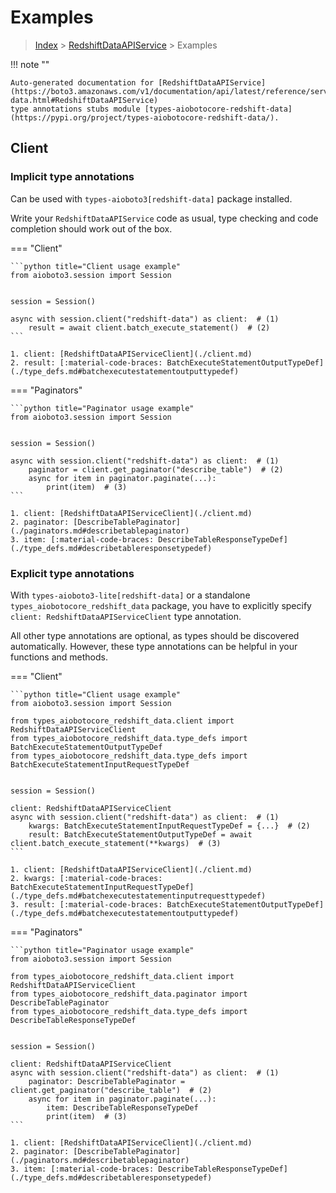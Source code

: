 # Examples

> [Index](../README.md) > [RedshiftDataAPIService](./README.md) > Examples

!!! note ""

    Auto-generated documentation for [RedshiftDataAPIService](https://boto3.amazonaws.com/v1/documentation/api/latest/reference/services/redshift-data.html#RedshiftDataAPIService)
    type annotations stubs module [types-aiobotocore-redshift-data](https://pypi.org/project/types-aiobotocore-redshift-data/).

## Client

### Implicit type annotations

Can be used with `types-aioboto3[redshift-data]` package installed.

Write your `RedshiftDataAPIService` code as usual,
type checking and code completion should work out of the box.



=== "Client"

    ```python title="Client usage example"
    from aioboto3.session import Session


    session = Session()

    async with session.client("redshift-data") as client:  # (1)
        result = await client.batch_execute_statement()  # (2)
    ```

    1. client: [RedshiftDataAPIServiceClient](./client.md)
    2. result: [:material-code-braces: BatchExecuteStatementOutputTypeDef](./type_defs.md#batchexecutestatementoutputtypedef) 



=== "Paginators"

    ```python title="Paginator usage example"
    from aioboto3.session import Session


    session = Session()

    async with session.client("redshift-data") as client:  # (1)
        paginator = client.get_paginator("describe_table")  # (2)
        async for item in paginator.paginate(...):
            print(item)  # (3)
    ```

    1. client: [RedshiftDataAPIServiceClient](./client.md)
    2. paginator: [DescribeTablePaginator](./paginators.md#describetablepaginator)
    3. item: [:material-code-braces: DescribeTableResponseTypeDef](./type_defs.md#describetableresponsetypedef) 




### Explicit type annotations

With `types-aioboto3-lite[redshift-data]`
or a standalone `types_aiobotocore_redshift_data` package, you have to explicitly specify
`client: RedshiftDataAPIServiceClient` type annotation.

All other type annotations are optional, as types should be discovered automatically.
However, these type annotations can be helpful in your functions and methods.


=== "Client"

    ```python title="Client usage example"
    from aioboto3.session import Session

    from types_aiobotocore_redshift_data.client import RedshiftDataAPIServiceClient
    from types_aiobotocore_redshift_data.type_defs import BatchExecuteStatementOutputTypeDef
    from types_aiobotocore_redshift_data.type_defs import BatchExecuteStatementInputRequestTypeDef


    session = Session()

    client: RedshiftDataAPIServiceClient
    async with session.client("redshift-data") as client:  # (1)
        kwargs: BatchExecuteStatementInputRequestTypeDef = {...}  # (2)
        result: BatchExecuteStatementOutputTypeDef = await client.batch_execute_statement(**kwargs)  # (3)
    ```

    1. client: [RedshiftDataAPIServiceClient](./client.md)
    2. kwargs: [:material-code-braces: BatchExecuteStatementInputRequestTypeDef](./type_defs.md#batchexecutestatementinputrequesttypedef) 
    3. result: [:material-code-braces: BatchExecuteStatementOutputTypeDef](./type_defs.md#batchexecutestatementoutputtypedef) 



=== "Paginators"

    ```python title="Paginator usage example"
    from aioboto3.session import Session

    from types_aiobotocore_redshift_data.client import RedshiftDataAPIServiceClient
    from types_aiobotocore_redshift_data.paginator import DescribeTablePaginator
    from types_aiobotocore_redshift_data.type_defs import DescribeTableResponseTypeDef


    session = Session()

    client: RedshiftDataAPIServiceClient
    async with session.client("redshift-data") as client:  # (1)
        paginator: DescribeTablePaginator = client.get_paginator("describe_table")  # (2)
        async for item in paginator.paginate(...):
            item: DescribeTableResponseTypeDef
            print(item)  # (3)
    ```

    1. client: [RedshiftDataAPIServiceClient](./client.md)
    2. paginator: [DescribeTablePaginator](./paginators.md#describetablepaginator)
    3. item: [:material-code-braces: DescribeTableResponseTypeDef](./type_defs.md#describetableresponsetypedef) 




